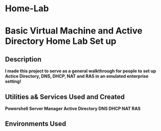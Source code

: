 # Home-Lab
<h1>Basic Virtual Machine and Active Directory Home Lab Set up</h1>

<h2>Description</h2>
<b>I made this project to serve as a general walkthrough for people to set up Actice Directory, DNS, DHCP, NAT and RAS in an emulated enterprise setting!</b>

<h2>Utilities a& Services Used and Created</h2>
<b>Powershell
Server Manager
Active Directory
DNS
DHCP
NAT
RAS</b>

<h2>Environments Used</h2>
